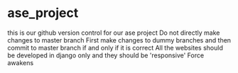 # ase_project

this is our github version control for our ase project
Do not directly make changes to master branch
First make changes to dummy branches and then commit to master branch if and only if it is correct
All the websites should be developed in django only and they should be 'responsive'
Force awakens
